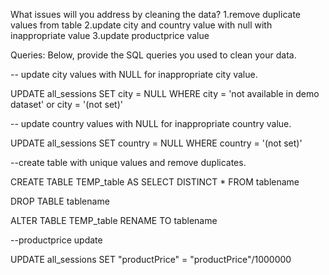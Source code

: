 What issues will you address by cleaning the data?
1.remove duplicate values from table
2.update city and country value with null with inappropriate value
3.update productprice value




Queries:
Below, provide the SQL queries you used to clean your data.

-- update city values with NULL for inappropriate city value.

UPDATE 
        all_sessions
SET 
        city = NULL 
WHERE
         city = 'not available in demo dataset' or city = '(not set)'

-- update country values with NULL for inappropriate country value.

UPDATE all_sessions
SET country = NULL
WHERE country = '(not set)'


--create table with unique values and remove duplicates.



CREATE TABLE TEMP_table
AS
SELECT
        DISTINCT * 
FROM tablename

DROP TABLE tablename

ALTER TABLE TEMP_table
RENAME TO tablename


--productprice update


UPDATE all_sessions SET "productPrice" = "productPrice"/1000000




